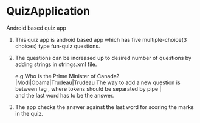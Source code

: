 # QuizApplication
Android based quiz app

1. This quiz app is android based app which has five multiple-choice(3 choices) type fun-quiz questions.
2. The questions can be increased up to desired number of questions by adding strings in strings.xml file.

    e.g <item>Who is the Prime Minister of Canada?|Modi|Obama|Trudeau|Trudeau</item>
    The way to add a new question is between <item> tag , where tokens should be separated by pipe |  
    and the last word has to be the answer.
    
 3. The app checks the answer against the last word for scoring the marks in the quiz.
 
 
